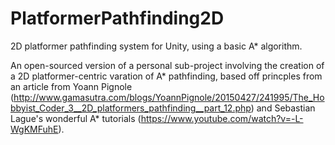 # PlatformerPathfinding2D
2D platformer pathfinding system for Unity, using a basic A* algorithm.

An open-sourced version of a personal sub-project involving the creation of a 2D platformer-centric varation of A* pathfinding, based off princples from an article from Yoann Pignole (http://www.gamasutra.com/blogs/YoannPignole/20150427/241995/The_Hobbyist_Coder_3__2D_platformers_pathfinding__part_12.php) and Sebastian Lague's wonderful A* tutorials (https://www.youtube.com/watch?v=-L-WgKMFuhE). 
